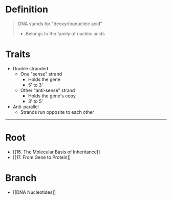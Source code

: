 # Definition
> DNA stands for "deoxyribonucleic acid"
> - Belongs to the family of nucleic acids
# Traits
- Double stranded
	- One "sense" strand
		- Holds the gene
		- 5' to 3'
	- Other "anti-sense" strand
		- Holds the gene's copy
		- 3' to 5'
- Anti-parallel
	- Strands run opposite to each other
***
# Root
- [[16. The Molecular Basis of Inheritance]]
- [[17. From Gene to Protein]]
# Branch
- [[DNA Nucleotides]]